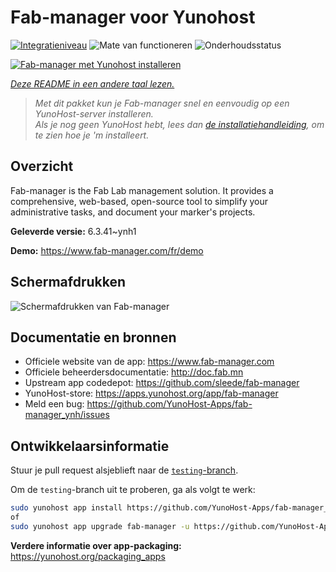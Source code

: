 <!--
NB: Deze README is automatisch gegenereerd door <https://github.com/YunoHost/apps/tree/master/tools/readme_generator>
Hij mag NIET handmatig aangepast worden.
-->

# Fab-manager voor Yunohost

[![Integratieniveau](https://apps.yunohost.org/badge/integration/fab-manager)](https://ci-apps.yunohost.org/ci/apps/fab-manager/)
![Mate van functioneren](https://apps.yunohost.org/badge/state/fab-manager)
![Onderhoudsstatus](https://apps.yunohost.org/badge/maintained/fab-manager)

[![Fab-manager met Yunohost installeren](https://install-app.yunohost.org/install-with-yunohost.svg)](https://install-app.yunohost.org/?app=fab-manager)

*[Deze README in een andere taal lezen.](./ALL_README.md)*

> *Met dit pakket kun je Fab-manager snel en eenvoudig op een YunoHost-server installeren.*  
> *Als je nog geen YunoHost hebt, lees dan [de installatiehandleiding](https://yunohost.org/install), om te zien hoe je 'm installeert.*

## Overzicht

Fab-manager is the Fab Lab management solution. It provides a comprehensive, web-based, open-source tool to simplify your administrative tasks, and document your marker's projects.


**Geleverde versie:** 6.3.41~ynh1

**Demo:** <https://www.fab-manager.com/fr/demo>

## Schermafdrukken

![Schermafdrukken van Fab-manager](./doc/screenshots/dashboard-mockup.webp)

## Documentatie en bronnen

- Officiele website van de app: <https://www.fab-manager.com>
- Officiele beheerdersdocumentatie: <http://doc.fab.mn>
- Upstream app codedepot: <https://github.com/sleede/fab-manager>
- YunoHost-store: <https://apps.yunohost.org/app/fab-manager>
- Meld een bug: <https://github.com/YunoHost-Apps/fab-manager_ynh/issues>

## Ontwikkelaarsinformatie

Stuur je pull request alsjeblieft naar de [`testing`-branch](https://github.com/YunoHost-Apps/fab-manager_ynh/tree/testing).

Om de `testing`-branch uit te proberen, ga als volgt te werk:

```bash
sudo yunohost app install https://github.com/YunoHost-Apps/fab-manager_ynh/tree/testing --debug
of
sudo yunohost app upgrade fab-manager -u https://github.com/YunoHost-Apps/fab-manager_ynh/tree/testing --debug
```

**Verdere informatie over app-packaging:** <https://yunohost.org/packaging_apps>
